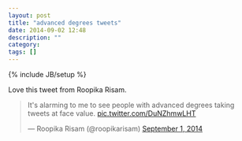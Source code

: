 ```yaml
---
layout: post
title: "advanced degrees tweets"
date: 2014-09-02 12:48
description: ""
category: 
tags: []
---
```

{% include JB/setup %}

Love this tweet from Roopika Risam.

<blockquote class="twitter-tweet" lang="en"><p>It&#39;s alarming to me to see people with advanced degrees taking tweets at face value. <a href="http://t.co/DuNZhmwLHT">pic.twitter.com/DuNZhmwLHT</a></p>&mdash; Roopika Risam (@roopikarisam) <a href="https://twitter.com/roopikarisam/statuses/506480708496654336">September 1, 2014</a></blockquote>
<script async src="//platform.twitter.com/widgets.js" charset="utf-8"></script>